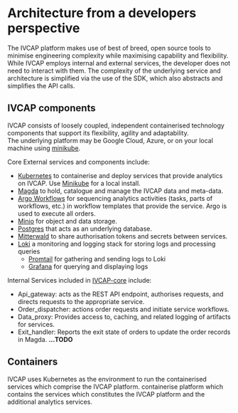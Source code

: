 
# Architecture from a developers perspective

The IVCAP platform makes use of best of breed, open source tools to minimise engineering complexity while maximising capability and flexibility.
While IVCAP employs internal and external services, the developer does not need to interact with them.
The complexity of the underlying service and architecture is simplified via the use of the SDK, which also abstracts and simplifies the API calls.

## IVCAP components

IVCAP consists of loosely coupled, independent containerised technology components that support its flexibility, agility and adaptability.  
The underlying platform may be Google Cloud, Azure, or on your local machine using [minikube]().

Core External services and components include:

* [Kubernetes](https://kubernetes.io/) to containerise and deploy services that provide analytics on IVCAP.  Use [Minikube](https://minikube.sigs.k8s.io/docs/start/) for a local install.
* [Magda](https://magda.io/) to hold, catalogue and manage the IVCAP data and meta-data.
* [Argo Workflows](https://argoproj.github.io/argo-workflows/) for sequencing analytics activities (tasks, parts of workflows, etc.) in workflow templates that provide the service.  Argo is used to execute all orders.
* [Minio](https://min.io/) for object and data storage.
* [Postgres]() that acts as an underlying database.
* [Mitterwald]() to share authorisation tokens and secrets between services.
* [Loki](https://github.com/grafana/loki) a monitoring and logging stack for storing logs and processing queries
  * [Promtail]() for gathering and sending logs to Loki
  * [Grafana]() for querying and displaying logs

Internal Services included in [IVCAP-core](https://github.com/reinventingscience/ivcap-core) include:

* Api_gateway: acts as the REST API endpoint, authorises requests, and directs requests to the appropriate service.
* Order_dispatcher: actions order requests and initiate service workflows.  
* Data_proxy: Provides access to, caching, and related logging of artifacts for services.
* Exit_handler: Reports the exit state of orders to update the order records in Magda.
**...TODO**

## Containers

IVCAP uses Kubernetes as the environment to run the containerised services which comprise the IVCAP platform.
containerise platform which contains the services which constitutes the IVCAP platform and the additional analytics services.
